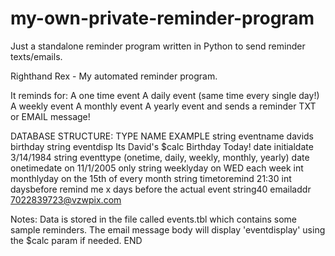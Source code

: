 # my-own-private-reminder-program
Just a standalone reminder program written in Python to send reminder texts/emails.


Righthand
Rex - My automated reminder program. 

It reminds for:
A one time event
A daily event (same time every single day!)
A weekly event
A monthly event
A yearly event
and sends a reminder TXT or EMAIL message!

DATABASE STRUCTURE:
TYPE      NAME			    EXAMPLE
string    eventname  		davids birthday
string    eventdisp		  Its David's $calc Birthday Today! 
date      initialdate 	3/14/1984
string    eventtype 		(onetime, daily, weekly, monthly, yearly)
date      onetimedate		on 11/1/2005 only
string    weeklyday 		on WED each week
int       monthlyday		on the 15th of every month
string    timetoremind 	21:30
int       daysbefore		remind me x days before the actual event
string40  emailaddr		  7022839723@vzwpix.com

Notes: 
Data is stored in the file called events.tbl which contains some sample reminders.
The email message body will display 'eventdisplay' using the $calc param if needed.
END
